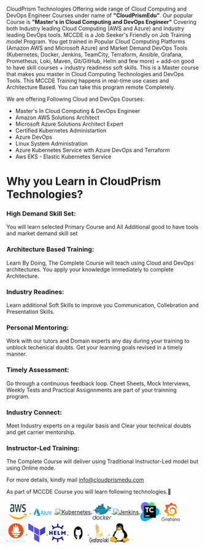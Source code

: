 CloudPrism Technologies Offering wide range of Cloud Computing and DevOps Engineer Courses under name of **"CloudPrismEdu"**. Our popular Course is **"Master's in Cloud Computing and DevOps Engineer"** Covering both Industry leading Cloud Computing (AWS and Azure) and Industry leading DevOps tools. MCCDE is a  Job Seeker's Friendly on Job Training model Program. You get trained in Popular Cloud Computing Platforms (Amazon AWS and Microsoft Azure) and Market Demand DevOps Tools (Kubernetes, Docker, Jenkins, TeamCity, Terraform, Ansible, Grafana, Prometheus, Loki, Maven, Git/GitHub, Helm and few more) + add-on good to have skill courses + industry readiness soft skills. This is a Master course that makes you master in Cloud Computing Technologies and DevOps Tools. This MCCDE Training happens in real-time use cases and Architecture Based. You can take this program remote Completely.

We are offering Following Cloud and DevOps Courses:

-   Master's In Cloud Computing & DevOps Engineer
-   Amazon AWS Solutions Architect
-   Microsoft Azure Solutions Architect Expert
-   Certified Kubernetes Administartion
-   Azure DevOps
-   Linux System Administration
-   Azure Kubernetes Service with Azure DevOps and Terraform
-   Aws EKS - Elastic Kubernetes Service

# Why you Learn in CloudPrism Technologies?

### High Demand Skill Set:

You will learn selected Primary Course and All Additional good to have tools and market demand skill set

### Architecture Based Training:

Learn By Doing, The Complete Course will teach using Cloud and DevOps architectures. You apply your knowledge immediately to complete Architecture.

### Industry Readines:

Learn additional Soft Skills to improve you Communication, Collebration and Presentation Skills.

### Personal Mentoring:

Work with our tutors and Domain experts any day during your training to unblock techenical doubts. Get your learning goals revised in a timely manner.

### Timely Assessment:

Go through a continuous feedback loop. Cheet Sheets, Mock Interviews, Weekly Tests and Practical Assignnments are part of your trainning program.

### Industry Connect:

Meet Industry experts on a regular basis and Clear your technical doubts and get carrier mentorship.

### Instructor-Led Training:

The Complete Course will deliver using Traditional Instructor-Led model but using Online mode.




For more details, kindly mail info@cloudprismedu.com


As part of MCCDE Course you will learn following technologies.👋

<a href="https://aws.amazon.com" target="blank">
<img align="center" src="/course_images/Amazon_Web_Services-Logo.wine.svg" alt="AWS" height="60" width="60" />
</a>
<a href="https://azure.microsoft.com/en-in/" target="blank">
<img align="center" src="/course_images/Microsoft_Azure-Logo.wine.svg" alt="Azure" height="60" width="60" />
</a>
<a href="https://kubernetes.io" target="blank">
<img align="center" src="https://www.vectorlogo.zone/logos/kubernetes/kubernetes-icon.svg" alt="Kubernetes" height="50" width="50" />
</a>
<a href="https://www.docker.com/" target="blank">
<img align="center" src="https://raw.githubusercontent.com/devicons/devicon/master/icons/docker/docker-original-wordmark.svg" alt="Docker" height="50" width="50" />
</a>
<a href="https://www.jenkins.io" target="blank">
<img align="center" src="https://www.vectorlogo.zone/logos/jenkins/jenkins-icon.svg" alt="Jenkins" height="50" width="50" />
</a>
<a href="https://www.jetbrains.com/teamcity/" target="blank">
<img align="center" src="/course_images/TeamCity_Icon.svg.png" alt="teamcity" height="50" width="50" />
</a>
<a href="https://grafana.com/" target="blank">
<img align="center" src="https://github.com/devicons/devicon/blob/master/icons/grafana/grafana-original-wordmark.svg" alt="Grafana" height="50" width="50" />
</a>
<a href="https://prometheus.io/" target="blank">
<img align="center" src="https://github.com/devicons/devicon/blob/master/icons/prometheus/prometheus-original-wordmark.svg" alt="Prometheus" height="50" width="50" />
</a>
<a href="https://www.terraform.io/" target="blank">
<img align="center" src="/course_images/terraform-icon.svg" alt="Terraform" height="50" width="50" />
</a>
<a href="https://helm.sh/" target="blank">
<img align="center" src="/course_images/helm.png" alt="Helm" height="50" width="50" />
</a>
<a href="https://github.com/" target="blank">
<img align="center" src="/course_images/GitHub-Logo.wine.svg" alt="GitHub" height="50" width="50" />
</a>
<a href="https://grafana.com/oss/loki/" target="blank">
<img align="center" src="/course_images/loki.png" alt="loki" height="50" width="50" />
</a>
<a href="https://www.linux.org/" target="blank">
<img align="center" src="/course_images/Tux.svg.png" alt="linux" height="50" width="50" />
</a>
